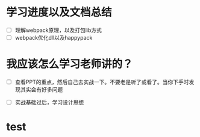 # 学习进度以及文档总结

* [ ] 理解webpack原理，以及打包lib方式
* [ ] webpack优化dll以及happypack

# 我应该怎么学习老师讲的？

* [ ] 查看PPT的重点，然后自己去实战一下。不要老是听了或看了。当你下手时发现其实会有好多问题

* [ ] 实战基础过后，学习设计思想

# test




